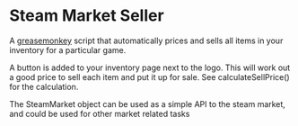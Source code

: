 Steam Market Seller
===================

A [greasemonkey](http://www.greasespot.net/) script that automatically prices and sells all items in your inventory for a particular game.


A button is added to your inventory page next to the logo. This will work out a good price to sell each item and put it up for sale. See calculateSellPrice() for the calculation.

The SteamMarket object can be used as a simple API to the steam market, and could be used for other market related tasks
